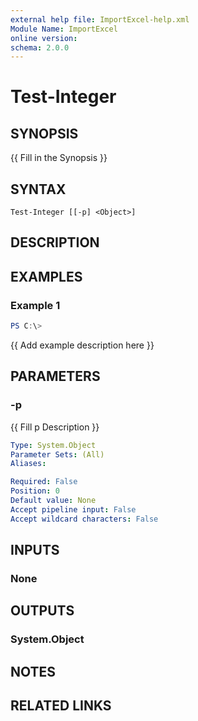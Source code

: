 ```yaml
---
external help file: ImportExcel-help.xml
Module Name: ImportExcel
online version:
schema: 2.0.0
---
```


# Test-Integer

## SYNOPSIS
{{ Fill in the Synopsis }}

## SYNTAX

```
Test-Integer [[-p] <Object>]
```

## DESCRIPTION


## EXAMPLES

### Example 1
```powershell
PS C:\> 
```

{{ Add example description here }}

## PARAMETERS

### -p
{{ Fill p Description }}

```yaml
Type: System.Object
Parameter Sets: (All)
Aliases:

Required: False
Position: 0
Default value: None
Accept pipeline input: False
Accept wildcard characters: False
```

## INPUTS

### None

## OUTPUTS

### System.Object
## NOTES

## RELATED LINKS
